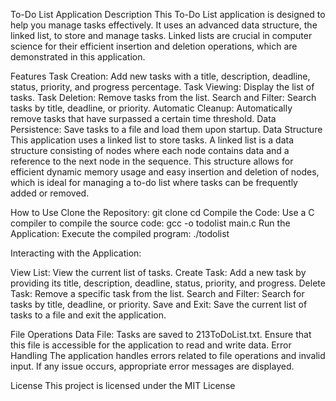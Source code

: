 To-Do List Application
Description
This To-Do List application is designed to help you manage tasks effectively. It uses an advanced data structure, the linked list, to store and manage tasks. Linked lists are crucial in computer science for their efficient insertion and deletion operations, which are demonstrated in this application.

Features
Task Creation: Add new tasks with a title, description, deadline, status, priority, and progress percentage.
Task Viewing: Display the list of tasks.
Task Deletion: Remove tasks from the list.
Search and Filter: Search tasks by title, deadline, or priority.
Automatic Cleanup: Automatically remove tasks that have surpassed a certain time threshold.
Data Persistence: Save tasks to a file and load them upon startup.
Data Structure
This application uses a linked list to store tasks. A linked list is a data structure consisting of nodes where each node contains data and a reference to the next node in the sequence. This structure allows for efficient dynamic memory usage and easy insertion and deletion of nodes, which is ideal for managing a to-do list where tasks can be frequently added or removed.

How to Use
Clone the Repository:
git clone <repository-url>
cd <repository-directory>
Compile the Code:
Use a C compiler to compile the source code:
gcc -o todolist main.c
Run the Application:
Execute the compiled program:
./todolist

Interacting with the Application:

View List: View the current list of tasks.
Create Task: Add a new task by providing its title, description, deadline, status, priority, and progress.
Delete Task: Remove a specific task from the list.
Search and Filter: Search for tasks by title, deadline, or priority.
Save and Exit: Save the current list of tasks to a file and exit the application.

File Operations
Data File: Tasks are saved to 213ToDoList.txt. Ensure that this file is accessible for the application to read and write data.
Error Handling
The application handles errors related to file operations and invalid input. If any issue occurs, appropriate error messages are displayed.

License
This project is licensed under the MIT License 
